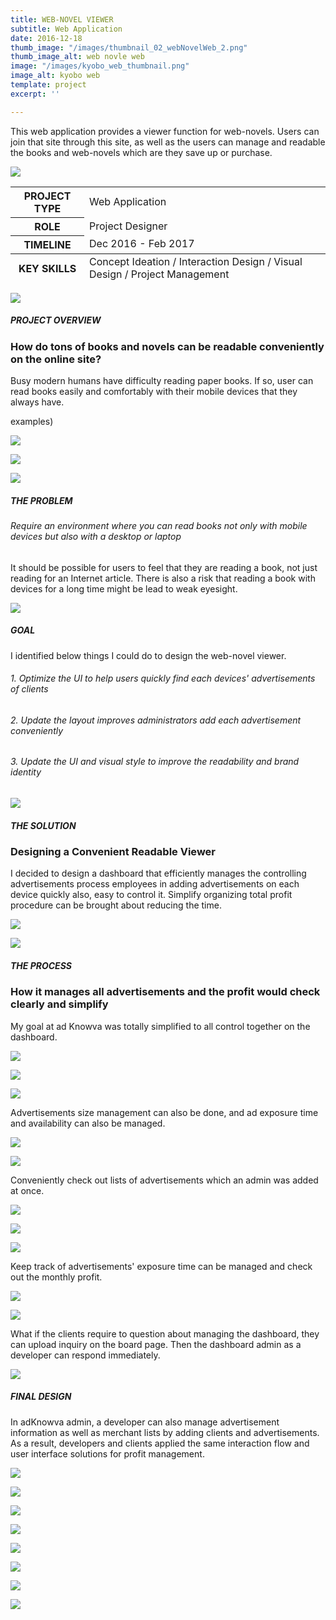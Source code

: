 ```yaml
---
title: WEB-NOVEL VIEWER
subtitle: Web Application
date: 2016-12-18
thumb_image: "/images/thumbnail_02_webNovelWeb_2.png"
thumb_image_alt: web novle web
image: "/images/kyobo_web_thumbnail.png"
image_alt: kyobo web
template: project
excerpt: ''

---
```

This web application provides a viewer function for web-novels. Users can join that site through this site, as well as the users can manage and readable the books and web-novels which are they save up or purchase.

![](/images/empty_150.png)

<table>  
<thead>  
</thead>  
<tbody>  
<tr>  
<th>PROJECT TYPE</th>  
<td>Web Application</td>  
</tr>  
<tr>  
<th>ROLE</th>  
<td>Project Designer</td>  
</tr>  
<tr>  
<th>TIMELINE</th>  
<td>Dec 2016 - Feb 2017</td>  
</tr>  
</tbody>  
<tfoot>  
<tr>  
<th>KEY SKILLS</th>  
<td>Concept Ideation / Interaction Design / Visual Design / Project Management</td>  
</tr>  
</tfoot>  
</table>

![](/images/empty_150.png)

##### PROJECT OVERVIEW

### How do tons of books and novels can be readable conveniently on the online site?

Busy modern humans have difficulty reading paper books. If so, user can read books easily and comfortably with their mobile devices that they always have.

examples)

![](/images/statistics02.png)

![](/images/statistics.png)

![](/images/empty_150.png)

##### THE PROBLEM

###### Require an environment where you can read books not only with mobile devices but also with a desktop or laptop

It should be possible for users to feel that they are reading a book, not just reading for an Internet article. There is also a risk that reading a book with devices for a long time might be lead to weak eyesight.

![](/images/empty_150.png)

##### GOAL

I identified below things I could do to design the web-novel viewer.

###### 1. Optimize the UI to help users quickly find each devices' advertisements of clients

###### 2. Update the layout improves administrators add each advertisement conveniently

###### 3. Update the UI and visual style to improve the readability and brand identity

![](/images/empty_150.png)

##### THE SOLUTION

### Designing a Convenient Readable Viewer

I decided to design a dashboard that efficiently manages the controlling advertisements process employees in adding advertisements on each device quickly also, easy to control it. Simplify organizing total profit procedure can be brought about reducing the time.

![](/images/kyobo_solution.png)

![](/images/empty_150.png)

##### THE PROCESS

### How it manages all advertisements and the profit would check clearly and simplify

My goal at ad Knowva was totally simplified to all control together on the dashboard.

![](/images/empty_100.png)

![](/images/process_01.png)

![](/images/process_02.png)

Advertisements size management can also be done, and ad exposure time and availability can also be managed.

![](/images/empty_100.png)

![](/images/process_03.png)

Conveniently check out lists of advertisements which an admin was added at once.

![](/images/empty_100.png)

![](/images/process_04.png)

![](/images/process_05_2.png)

Keep track of advertisements' exposure time can be managed and check out the monthly profit.

![](/images/empty_100.png)

![](/images/process_06.png)

What if the clients require to question about managing the dashboard, they can upload inquiry on the board page. Then the dashboard admin as a developer can respond immediately.

![](/images/empty_150.png)

##### FINAL DESIGN

In adKnowva admin, a developer can also manage advertisement information as well as merchant lists by adding clients and advertisements. As a result, developers and clients applied the same interaction flow and user interface solutions for profit management.

![](/images/empty_100.png)

![](/images/final_01.gif)

![](/images/empty_100.png)

![](/images/final_02.gif)

![](/images/empty_100.png)

![](/images/final_03.gif)

![](/images/empty_100.png)

![](/images/final_04_2.gif)